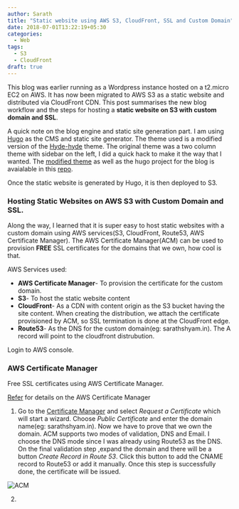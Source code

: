 ```yaml
---
author: Sarath
title: "Static website using AWS S3, CloudFront, SSL and Custom Domain"
date: 2018-07-01T13:22:19+05:30
categories:
  - Web
tags:
  - S3
  - CloudFront
draft: true
---
```


This blog was earlier running as a Wordpress instance hosted on a t2.micro EC2 on AWS. It has now been migrated to AWS S3 as a static website and distributed via CloudFront CDN. This post summarises the new blog workflow and the steps for hosting a **static website on S3 with custom domain and SSL**.

A quick note on the blog engine and static site generation part. I am using [Hugo](https://gohugo.io/) as the CMS and static site generator. The theme used is a modified version of the [Hyde-hyde](https://github.com/htr3n/hyde-hyde) theme. The original theme was a two column theme with sidebar on the left, I did a quick hack to make it the way that I wanted. The [modified theme](https://github.com/sarathshyam/blog-hugo/tree/master/themes/hyde-hyde) as well as the hugo project for the blog is avaialable in this [repo](https://github.com/sarathshyam/blog-hugo). 

Once the static website is generated by Hugo, it is then deployed to S3.

### Hosting Static Websites on AWS S3 with Custom Domain and SSL.

Along the way, I learned that it is super easy to host static websites with a custom domain using AWS services(S3, CloudFront, Route53, AWS Certificate Manager). The AWS Certificate Manager(ACM) can be used to provision **FREE** SSL certificates for the domains that we own, how cool is that. 

AWS Services used:

- **AWS Certificate Manager**- To provision the certificate for the custom domain. 
- **S3**- To host the static website content
- **CloudFront**- As a CDN with content origin as the S3 bucket having the site content. When creating the distribution, we attach the certificate provisioned by ACM, so SSL termination is done at the CloudFront edge. 
- **Route53**- As the DNS for the custom domain(eg: sarathshyam.in). The A record will point to the cloudfront distrubution.

Login to AWS console.

### AWS Certificate Manager

Free SSL certificates using AWS Certificate Manager.

[Refer](https://aws.amazon.com/blogs/aws/new-aws-certificate-manager-deploy-ssltls-based-apps-on-aws/) for details on the AWS Certificate Manager

1. Go to the [Certificate Manager](https://console.aws.amazon.com/acm/home?region=us-east-1) and select _Request a Certificate_ which will start a wizard.
Choose _Public Certificate_ and enter the domain name(eg: sarathshyam.in). Now we have to prove that we own the domain. ACM supports two modes of validation, DNS and Email. I choose the DNS mode since I was already using Route53 as the DNS. On the final validation step ,expand the domain and there will be a button _Create Record in Route 53_. Click this button to add the CNAME record to Route53 or add it manually. Once this step is successfully done, the certificate will be issued.

![ACM](/img/aws-cm.png)

2. 